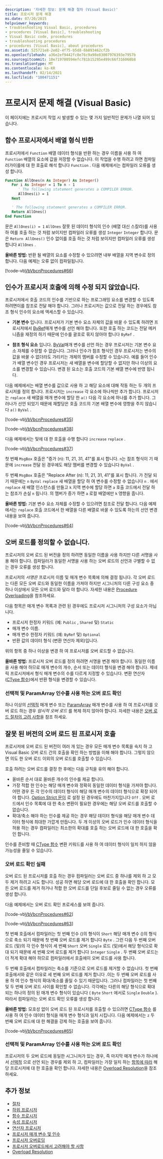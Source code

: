 ```yaml
---
description: '자세한 정보: 문제 해결 절차 (Visual Basic)'
title: 프로시저 문제 해결
ms.date: 07/20/2015
helpviewer_keywords:
- troubleshooting Visual Basic, procedures
- procedures [Visual Basic], troubleshooting
- Visual Basic code, procedures
- troubleshooting procedures
- procedures [Visual Basic], about procedures
ms.assetid: 525721e8-2e02-4f75-b5d8-6b893462cf2b
ms.openlocfilehash: a36e2ef9442fc0e76c9a98e83007976393e7957b
ms.sourcegitcommit: 10e719780594efc781b15295e499c66f316068b8
ms.translationtype: MT
ms.contentlocale: ko-KR
ms.lasthandoff: 02/14/2021
ms.locfileid: "100471151"
---
```

# <a name="troubleshooting-procedures-visual-basic"></a>프로시저 문제 해결 (Visual Basic)

이 페이지에는 프로시저 작업 시 발생할 수 있는 몇 가지 일반적인 문제가 나열 되어 있습니다.  
  
## <a name="returning-an-array-type-from-a-function-procedure"></a>함수 프로시저에서 배열 형식 반환

프로시저에서 `Function` 배열 데이터 형식을 반환 하는 경우 이름을 사용 하 여 `Function` 배열의 요소에 값을 저장할 수 없습니다. 이 작업을 수행 하려고 하면 컴파일러가이를에 대 한 호출로 해석 합니다 `Function` . 다음 예제에서는 컴파일러 오류를 생성 합니다.
  
```vb
Function AllOnes(n As Integer) As Integer()
   For i As Integer = 1 To n - 1  
      ' The following statement generates a COMPILER ERROR.  
      AllOnes(i) = 1  
   Next  

   ' The following statement generates a COMPILER ERROR.  
   Return AllOnes()  
End Function
```

문은 `AllOnes(i) = 1` `AllOnes` 잘못 된 데이터 형식의 인수 (배열 대신 스칼라)를 사용 하 여를 호출 하는 것 처럼 보이지만 컴파일러 오류를 생성 `Integer` `Integer` 합니다. 문은 `Return AllOnes()` 인수 없이를 호출 하는 것 처럼 보이지만 컴파일러 오류를 생성 합니다 `AllOnes` .  
  
 **올바른 방법:** 반환 될 배열의 요소를 수정할 수 있으려면 내부 배열을 지역 변수로 정의 합니다. 다음 예제는 오류 없이 컴파일됩니다.

 [!code-vb[VbVbcnProcedures#66](~/samples/snippets/visualbasic/VS_Snippets_VBCSharp/VbVbcnProcedures/VB/Class1.vb#66)]

## <a name="argument-not-modified-by-procedure-call"></a>인수가 프로시저 호출에 의해 수정 되지 않았습니다.

프로시저에서 호출 코드의 인수를 기반으로 하는 프로그래밍 요소를 변경할 수 있도록 하려면이를 참조로 전달 해야 합니다. 그러나 프로시저는 값으로 전달 하는 경우에도 참조 형식 인수의 요소에 액세스할 수 있습니다.

- **기본 변수** 입니다. 프로시저가 기본 변수 요소 자체의 값을 바꿀 수 있도록 하려면 프로시저에서 [ByRef](../../../language-reference/modifiers/byref.md)매개 변수를 선언 해야 합니다. 또한 호출 하는 코드는 전달 메커니즘을 재정의 하기 때문에 인수를 괄호로 묶지 않아야 합니다 `ByRef` .

- **참조 형식 요소** 입니다. [ByVal](../../../language-reference/modifiers/byval.md)매개 변수를 선언 하는 경우 프로시저는 기본 변수 요소 자체를 수정할 수 없습니다. 그러나 인수가 참조 형식인 경우 프로시저는 변수의 값을 바꿀 수 없더라도 가리키는 개체의 멤버를 수정할 수 있습니다. 예를 들어 인수가 배열 변수인 경우 프로시저는 새 배열을 변수에 할당할 수 없지만 하나 이상의 요소를 변경할 수 있습니다. 변경 된 요소는 호출 코드의 기본 배열 변수에 반영 됩니다.

다음 예제에서는 배열 변수를 값으로 사용 하 고 해당 요소에 대해 작동 하는 두 개의 프로시저를 정의 합니다. 프로시저는 `increase` 각 요소에 하나씩만 추가 합니다. 프로시저는 `replace` 새 배열을 매개 변수에 할당 한 `a()` 다음 각 요소에 하나를 추가 합니다. 그러나가 선언 되었기 때문에 재할당은 호출 코드의 기본 배열 변수에 영향을 주지 않습니다 `a()` `ByVal` .

[!code-vb[VbVbcnProcedures#35](~/samples/snippets/visualbasic/VS_Snippets_VBCSharp/VbVbcnProcedures/VB/Class1.vb#35)]

[!code-vb[VbVbcnProcedures#38](~/samples/snippets/visualbasic/VS_Snippets_VBCSharp/VbVbcnProcedures/VB/Class1.vb#38)]

다음 예제에서는 및에 대 한 호출을 수행 합니다 `increase` `replace` .

[!code-vb[VbVbcnProcedures#37](~/samples/snippets/visualbasic/VS_Snippets_VBCSharp/VbVbcnProcedures/VB/Class1.vb#37)]
  
첫 번째 `MsgBox` 호출은 "증가 (n): 11, 21, 31, 41"를 표시 합니다. `n`는 참조 형식이 기 때문에 `increase` 전달 된 경우에도 해당 멤버를 변경할 수 있습니다 `ByVal` .

두 번째 `MsgBox` 호출은 "Replace After (n): 11, 21, 31, 41"를 표시 합니다. 가 전달 되기 때문에는 `n` `ByVal` `replace` 새 배열을 할당 하 여 변수를 수정할 수 없습니다 `n` . 에서 `replace` 새 배열 인스턴스를 만들고 `k` 지역 변수에 할당 하면 `a` 호출 코드에서 전달 하는 참조가 손실 `n` 됩니다. 의 멤버가 증가 하면 `a` 로컬 배열에만 `k` 영향을 줍니다.

**올바른 방법:** 기본 변수 요소 자체를 수정할 수 있으려면 참조로 전달 합니다. 다음 예제에서는 `replace` 호출 코드에서 한 배열을 다른 배열로 바꿀 수 있도록 하는의 선언 변경 내용을 보여 줍니다.

[!code-vb[VbVbcnProcedures#64](~/samples/snippets/visualbasic/VS_Snippets_VBCSharp/VbVbcnProcedures/VB/Class1.vb#64)]

## <a name="unable-to-define-an-overload"></a>오버 로드를 정의할 수 없습니다.

프로시저의 오버 로드 된 버전을 정의 하려면 동일한 이름을 사용 하지만 다른 서명을 사용 해야 합니다. 컴파일러가 동일한 서명을 사용 하는 오버 로드의 선언과 구별할 수 없는 경우 오류를 생성 합니다.

프로시저의 *서명은* 프로시저 이름 및 매개 변수 목록에 의해 결정 됩니다. 각 오버 로드는 다른 모든 오버 로드와 동일한 이름을 가져야 하지만 시그니처의 다른 구성 요소 중 하나 이상에서 모든 오버 로드와 달라 야 합니다. 자세한 내용은 [Procedure Overloading](./procedure-overloading.md)을 참조하세요.

다음 항목은 매개 변수 목록과 관련 된 경우에도 프로시저 시그니처의 구성 요소가 아닙니다.

- 프로시저 한정자 키워드 (예: `Public` , `Shared` 및) `Static`
- 매개 변수 이름.
- 매개 변수 한정자 키워드 (예: `ByRef` 및) `Optional`
- 반환 값의 데이터 형식 (변환 연산자 제외)입니다.

위의 항목 중 하나 이상을 변경 하 여 프로시저를 오버 로드할 수 없습니다.

**올바른 방법:** 프로시저 오버 로드를 정의 하려면 서명을 변경 해야 합니다. 동일한 이름을 사용 해야 하므로 매개 변수의 개수, 순서 또는 데이터 형식을 변경 해야 합니다. 제네릭 프로시저에서 형식 매개 변수의 수를 다르게 지정할 수 있습니다. 변환 연산자 ([CType 함수](../../../language-reference/functions/ctype-function.md))에서 반환 형식을 변경할 수 있습니다.

### <a name="overload-resolution-with-optional-and-paramarray-arguments"></a>선택적 및 ParamArray 인수를 사용 하는 오버 로드 확인

하나 이상의 [선택적](../../../language-reference/modifiers/optional.md) 매개 변수 또는 [ParamArray](../../../language-reference/modifiers/paramarray.md) 매개 변수를 사용 하 여 프로시저를 오버 로드 하는 경우 *암시적 오버 로드* 를 복제 하지 않아야 합니다. 자세한 내용은 [오버 로드 절차의 고려 사항](./considerations-in-overloading-procedures.md)을 참조 하세요.

## <a name="calling-the-wrong-version-of-an-overloaded-procedure"></a>잘못 된 버전의 오버 로드 된 프로시저 호출

프로시저에 오버 로드 된 버전이 여러 개 있는 경우 모든 매개 변수 목록을 숙지 하 고 Visual Basic 오버 로드 간의 호출을 확인 하는 방법을 이해 해야 합니다. 그렇지 않으면 의도 한 오버 로드 이외의 오버 로드를 호출할 수 있습니다.

호출 하려는 오버 로드를 결정 한 후에는 다음 규칙을 유의 해야 합니다.

- 올바른 순서 대로 올바른 개수의 인수를 제공 합니다.  
- 가장 적합 한 인수는 해당 매개 변수와 정확히 동일한 데이터 형식을 가져야 합니다. 어떤 경우 든 각 인수의 데이터 형식이 해당 매개 변수의 데이터 형식으로 확장 되어야 합니다. [Option Strict 문이](../../../language-reference/statements/option-strict-statement.md) 로 설정 된 경우에도 마찬가지입니다 `Off` . 오버 로드에서 인수 목록에 대 한 축소 변환이 필요한 경우에는 해당 오버 로드를 호출할 수 없습니다.
- 확대/축소 해야 하는 인수를 제공 하는 경우 해당 데이터 형식을 해당 매개 변수 데이터 형식에 최대한 가깝게 만듭니다. 두 개 이상의 오버 로드가 인수 데이터 형식을 허용 하는 경우 컴파일러는 최소한의 확대를 호출 하는 오버 로드에 대 한 호출을 확인 합니다.

인수를 준비할 때 [CType 함수](../../../language-reference/functions/ctype-function.md) 변환 키워드를 사용 하 여 데이터 형식이 일치 하지 않을 가능성을 줄일 수 있습니다.

### <a name="overload-resolution-failure"></a>오버 로드 확인 실패

오버 로드 된 프로시저를 호출 하는 경우 컴파일러는 오버 로드 중 하나를 제외 하 고 모두 제거 하려고 시도 합니다. 성공 하면 해당 오버 로드에 대 한 호출을 확인 합니다. 모든 오버 로드를 제거 하거나 적합 한 오버 로드를 단일 후보로 줄일 수 없는 경우 오류를 생성 합니다.

다음 예제에서는 오버 로드 확인 프로세스를 보여 줍니다.

[!code-vb[VbVbcnProcedures#62](~/samples/snippets/visualbasic/VS_Snippets_VBCSharp/VbVbcnProcedures/VB/Class1.vb#62)]

[!code-vb[VbVbcnProcedures#63](~/samples/snippets/visualbasic/VS_Snippets_VBCSharp/VbVbcnProcedures/VB/Class1.vb#63)]
  
첫 번째 호출에서 컴파일러는 첫 번째 인수 ()의 형식이 `Short` 해당 매개 변수 ()의 형식으로 축소 되기 때문에 첫 번째 오버 로드를 제거 합니다 `Byte` . 그런 다음 두 번째 오버 로드 (및)의 각 인수 형식이 세 번째 `Short` 오버 `Single` 로드 (및)에서 해당 형식으로 확대 되기 때문에 세 번째 오버 로드를 제거 합니다 `Integer` `Single` . 두 번째 오버 로드는 더 적게 확대 해야 하므로 컴파일러에서 호출에이 오버 로드를 사용 합니다.

두 번째 호출에서 컴파일러는 축소를 기준으로 오버 로드를 제거할 수 없습니다. 첫 번째 호출에서와 같은 이유로 세 번째 오버 로드를 제거 합니다 .이는 두 번째 오버 로드를 사용 하 여 인수 형식의 확대/축소를 줄일 수 있기 때문입니다. 그러나 컴파일러는 첫 번째 및 두 번째 오버 로드 사이를 확인할 수 없습니다. 각각에는 다른의 해당 형식으로 확대 되는 하나의 정의 된 매개 변수 형식이 있습니다 ( `Byte` `Short` 에서로 `Single` `Double` ). 따라서 컴파일러는 오버 로드 확인 오류를 생성 합니다.

**올바른 방법:** 모호성 없이 오버 로드 된 프로시저를 호출할 수 있으려면 [CType 함수](../../../language-reference/functions/ctype-function.md) 를 사용 하 여 인수 데이터 형식을 매개 변수 형식과 일치 시킵니다. 다음 예제에서는 `z` 두 번째 오버 로드에 대 한 해결을 강제 하는 호출을 보여 줍니다.

[!code-vb[VbVbcnProcedures#65](~/samples/snippets/visualbasic/VS_Snippets_VBCSharp/VbVbcnProcedures/VB/Class1.vb#65)]

### <a name="overload-resolution-with-optional-and-paramarray-arguments"></a>선택적 및 ParamArray 인수를 사용 하는 오버 로드 확인

프로시저의 두 오버 로드에 동일한 시그니처가 있는 경우, 즉 마지막 매개 변수가 하나에서 [선택적](../../../language-reference/modifiers/optional.md) 으로 선언 되는 경우를 제외 하 고, 컴파일러는 가장 일치 하는 [항목에 따라](../../../language-reference/modifiers/paramarray.md) 해당 프로시저에 대 한 호출을 확인 합니다. 자세한 내용은 [Overload Resolution](./overload-resolution.md)을 참조하세요.

## <a name="see-also"></a>추가 정보

- [절차](index.md)
- [하위 프로시저](sub-procedures.md)
- [함수 프로시저](function-procedures.md)
- [속성 프로시저](property-procedures.md)
- [연산자 프로시저](operator-procedures.md)
- [프로시저 매개 변수 및 인수](procedure-parameters-and-arguments.md)
- [프로시저 오버로딩](procedure-overloading.md)
- [프로시저 오버로드에서 고려해야 할 사항](considerations-in-overloading-procedures.md)
- [Overload Resolution](overload-resolution.md)
